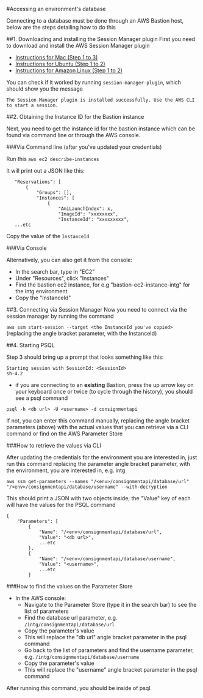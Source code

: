 #Accessing an environment's database

Connecting to a database must be done through an AWS Bastion host, below are the steps detailing how to do this

##1. Downloading and installing the Session Manager plugin
First you need to download and install the AWS Session Manager plugin

   * [Instructions for Mac (Step 1 to 3)](https://docs.aws.amazon.com/systems-manager/latest/userguide/session-manager-working-with-install-plugin.html#install-plugin-macos)
   * [Instructions for Ubuntu (Step 1 to 2)](https://docs.aws.amazon.com/systems-manager/latest/userguide/session-manager-working-with-install-plugin.html#install-plugin-debian)
   * [Instructions for Amazon Linux (Step 1 to 2)](https://docs.aws.amazon.com/systems-manager/latest/userguide/session-manager-working-with-install-plugin.html#install-plugin-linux)

You can check if it worked by running `session-manager-plugin`, which should show you the message

`The Session Manager plugin is installed successfully. Use the AWS CLI to start a session.`

##2. Obtaining the Instance ID for the Bastion instance

Next, you need to get the instance id for the bastion instance which can be found via command line or through the AWS console.

###Via Command line (after you've updated your credentials)

   Run this `aws ec2 describe-instances`

   It will print out a JSON like this:

       "Reservations": [
           {
               "Groups": [],
               "Instances": [
                   {
                       "AmiLaunchIndex": x,
                       "ImageId": "xxxxxxxx",
                       "InstanceId": "xxxxxxxxx",
       ...etc

Copy the value of the `InstanceId`

###Via Console

Alternatively, you can also get it from the console:

- In the search bar, type in "EC2" 
- Under "Resources", click "Instances"
- Find the bastion ec2 instance, for e.g "bastion-ec2-instance-intg" for the intg environment
- Copy the "InstanceId"

##3. Connecting via Session Manager
Now you need to connect via the session manager by running the command

   `aws ssm start-session --target <the InstanceId you've copied>`
   (replacing the angle bracket parameter, with the InstanceId)

##4. Starting PSQL

Step 3 should bring up a prompt that looks something like this:
```
Starting session with SessionId: <SessionId>
sh-4.2
```

* if you are connecting to an **existing** Bastion, press the up arrow key on your keyboard once or twice (to cycle through the history), you should see a psql command

`psql -h <db url> -U <username> -d consignmentapi`

If not, you can enter this command manually, replacing the angle bracket parameters (above) with the actual values that you can retrieve via a CLI command or find on the AWS Parameter Store

###How to retrieve the values via CLI

After updating the credentials for the environment you are interested in, just run this command replacing the parameter angle bracket parameter, with the environment, you are interested in, e.g. intg

`aws ssm get-parameters --names "/<env>/consignmentapi/database/url" "/<env>/consignmentapi/database/username" --with-decryption`

This should print a JSON with two objects inside; the "Value" key of each will have the values for the PSQL command

```
{
    "Parameters": [
        {
            "Name": "/<env>/consignmentapi/database/url",
            "Value": "<db url>",
            ...etc
        },
        {
            "Name": "/<env>/consignmentapi/database/username",
            "Value": "<username>",
            ...etc
        }

```

###How to find the values on the Parameter Store

- In the AWS console:
  - Navigate to the Parameter Store (type it in the search bar) to see the list of parameters
  - Find the database url parameter, e.g. `/intg/consignmentapi/database/url`
  - Copy the parameter's value
  - This will replace the "db url" angle bracket parameter in the psql command
  - Go back to the list of parameters and find the username parameter, e.g. `/intg/consignmentapi/database/username`
  - Copy the parameter's value
  - This will replace the "username" angle bracket parameter in the psql command
 
After running this command, you should be inside of psql.
